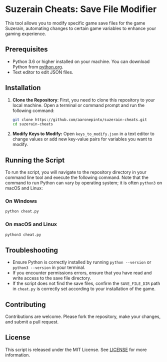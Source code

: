 # Suzerain Cheats: Save File Modifier

This tool allows you to modify specific game save files for the game Suzerain, automating changes to certain game variables to enhance your gaming experience.

## Prerequisites

- Python 3.6 or higher installed on your machine.  You can download Python from [python.org](https://www.python.org/downloads/).
- Text editor to edit JSON files.

## Installation

1. **Clone the Repository**: First, you need to clone this repository to your local machine. Open a terminal or command prompt and run the following command:

    ```bash
    git clone https://github.com/aaronepinto/suzerain-cheats.git
    cd suzerain-cheats
    ```
2. **Modify Keys to Modify:**
Open `keys_to_modify.json` in a text editor to change values or add new key-value pairs for variables you want to modify.

## Running the Script

To run the script, you will navigate to the repository directory in your command line tool and execute the following command. Note that the command to run Python can vary by operating system; it is often `python3` on macOS and Linux:

### On Windows
```bash
python cheat.py
```

### On macOS and Linux
```bash
python3 cheat.py
```

## Troubleshooting

- Ensure Python is correctly installed by running `python --version` or `python3 --version` in your terminal.
- If you encounter permissions errors, ensure that you have read and write access to the save file directory.
- If the script does not find the save files, confirm the `SAVE_FILE_DIR` path in `cheat.py` is correctly set according to your installation of the game.

## Contributing

Contributions are welcome. Please fork the repository, make your changes, and submit a pull request.

## License

This script is released under the MIT License. See [LICENSE](LICENSE) for more information.
